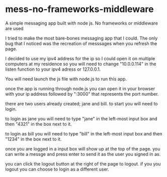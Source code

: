 # mess-no-frameworks-middleware
A simple messaging app built with node js. No frameworks or middleware are used

I tried to make the most bare-bones messaging app that I could. The only bug that I noticed was the recreation of messsages when you refresh the page. 

I decided to use my ipv4 address for the ip so I could open it on multiple computers at my residence so you will need to change 
"10.0.0.114" in the listen function to your ipv4 adress or 127.0.0.1.

You will need launch the js file with node.js to run this app.

once the app is running through node.js you can open it in your browser with your ip address followed by ":3000" that represents the port number.

there are two users already created; jane and bill. to start you will need to login. 

to login as jane you will need to type "jane" in the left-most input box and then "4321" in the box next to it.

to login as bill you will need to type "bill" in the left-most input box and then "1234" in the box next to it.

once you are logged in a input box will show up at the top of the page. you can write a messge and press enter to send it as the user you signed in as.

you can click the logout button at the right of the page to logout. if you you logout you can choose to login as a different user.


